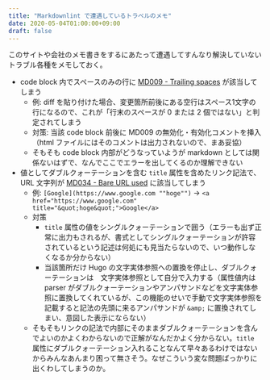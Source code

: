 ```yaml
---
title: "Markdownlint で遭遇しているトラベルのメモ"
date: 2020-05-04T01:00:00+09:00
draft: false
---
```


このサイトや会社のメモ書きをするにあたって遭遇してすんなり解決していないトラブル各種をメモしておく。

- code block 内でスペースのみの行に [MD009 - Trailing spaces](https://github.com/DavidAnson/markdownlint/blob/v0.20.2/doc/Rules.md#md009---trailing-spaces) が該当してしまう
  - 例:  diff を貼り付けた場合、変更箇所前後にある空行はスペース1文字の行になるので、これが「行末のスペースが 0 または 2 個ではない」と判定されてしまう
  - 対策: 当該 code block 前後に MD009 の無効化・有効化コメントを挿入（html ファイルにはそのコメントは出力されないので、まあ妥協）
  - そもそも code block 内部がどうなっていようが markdown としては関係ないはずで、なんでここでエラーを出してくるのか理解できない
- 値としてダブルクォーテーションを含む `title` 属性を含めたリンク記法で、URL 文字列が [MD034 - Bare URL used](https://github.com/DavidAnson/markdownlint/blob/v0.20.2/doc/Rules.md#md034---bare-url-used) に該当してしまう
  - 例: `[Google](https://www.google.com ""hoge"")` → `<a href="https://www.google.com" title="&quot;hoge&quot;">Google</a>`
  - 対策
    - `title` 属性の値をシングルクォーテーションで囲う（エラーも出ず正常に出力もされるが、書式としてシングルクォーテーションが許容されているという記述は何処にも見当たらないので、いつ動作しなくなるか分からない）
    - 当該箇所だけ Hugo の文字実体参照への置換を停止し、ダブルクォーテーションは　文字実体参照として自分で入力する（属性値内は parser がダブルクォーテーションやアンパサンドなどを文字実体参照に置換してくれているが、この機能のせいで手動で文字実体参照を記載すると記法の先頭に来るアンパサンドが `&amp;` に置換されてしまい、意図した表示にならない）
  - そもそもリンクの記法で内部にそのままダブルクォーテーションを含んでよいのかよくわからないので正解がなんだかよく分からない。`title` 属性にダブルクォーテーション入れることなんて早々あるわけではないからみんなあんまり困って無さそう。なぜこういう変な問題ばっかりに出くわしてしまうのか。
